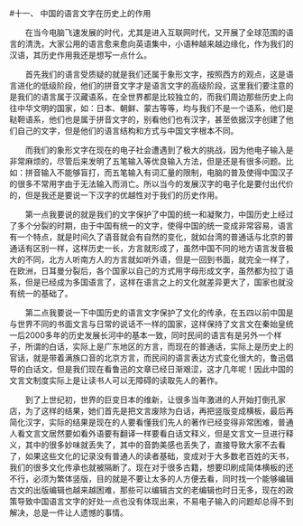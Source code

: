 #十一、 中国的语言文字在历史上的作用



　　在当今电脑飞速发展的时代，尤其是进入互联网时代，又开展了全球范围的语言的清洗，大家公用的语言愈来愈向英语集中，小语种越来越边缘化，作为我们的汉语，其历史作用我还是想写一点什么。

　　首先我们的语言受质疑的就是我们还属于象形文字，按照西方的观点，这是语言进化的低级阶段，他们的拼音文字才是语言文字的高级阶段，这里我们要注意的是我们的语言属于汉藏语系，在全世界都是比较独立的，而我们周边那些历史上向往中华文明的国家，如：日本、朝鲜、蒙古等等，均与我们不是一个语系，他们是鞑靼语系，他们也是属于拼音文字的，别看他们也有汉字，甚至依据汉字创建了他们自己的文字，但是他们的语言结构和方式与中国文字根本不同。

　　而我们的象形文字在现在的电子社会遭遇到了极大的挑战，因为他电子输入是非常麻烦的，尽管后来发明了五笔输入等优良输入方法，但是还是有很多问题。比如：拼音输入不能够盲打，而五笔输入有词汇量的限制，电脑的普及使得中国汉子的很多不常用字由于无法输入而消亡。所以当今的发展汉字的电子化是要付出代价的，但是我还是要说一下汉字的优越性对于我们的历史作用。

　　第一点我要说的就是我们的文字保护了中国的统一和凝聚力，中国历史上经过了多个分裂的时期，由于中国有统一的文字，使得中国的统一变成非常容易，语言有一个特点，就是时间久了语音就会有自然的变化，就如台湾的普通话与北京的普通话有区别一样，这样历史一长，方言就形成了，虽然中国不同的地方语言发音极大的不同，北方人听南方人的方言就如听外语，但是一回到书面，就完全一样了，在欧洲，日耳曼分裂后，各个国家以自己的方式用字母形成文字，虽然都为拉丁语系，但是已经成为多国语言了，这样在语言之上的文化就差异更大了，国家也就没有统一的基础了。

　　第二点我要说一下中国历史的语言文字保护了文化的传承，在五四以前中国是与世界不同的书面文言与日常的说话不一样的国家，这样保持了文言文在秦始皇统一后2000多年的历史发展长河中的基本一致，同时民间的语言有是另外一个样子，所谓的白话，实际上是广东地区的方言，而现在的普通话，实际上是历史上的官话，就是带着满族口音的北京方言，而民间的语言表达方式变化很大的，鲁迅倡导的白话文，但是我们现在看鲁迅的文章已经日渐艰涩，这才几年呢！因此中国的文言文制度实际上是让读书人可以无障碍的读取先人的著作。

　　到了上世纪初，世界的巨变日本的维新，让很多当年激进的人开始打倒孔家店，为了这样的结果，她们首先是把文言废除为白话，再把竖版变成横板，最后再简化汉字，实际的结果是现在的人要看懂我们先人的著作已经变得非常困难，普通人看文言文居然要如看外语要有翻译一样要看白话文释义，但是文言文一旦进行释义，其中的很多妙味就丢失了，其中的音韵美感也丢失了，直接导致大家不去看了，如果这些文化的记录没有普通人的读者基础，变成对于大多数老百姓的天书，我们的很多文化传承也就被隔断了。现在对于很多古籍，想要印刷成简体横板的还不行，必须为繁体竖版，目的就是不要让太多的人方便去看，同时找一个能够编辑古文的出版编辑也越来越困难，那些可以编辑古文的老编辑也时日无多，现在的政策导致中国语言文字的好处一点也没有体现出来，不易电子输入的问题却总得不到解决，总是一件让人遗憾的事情。